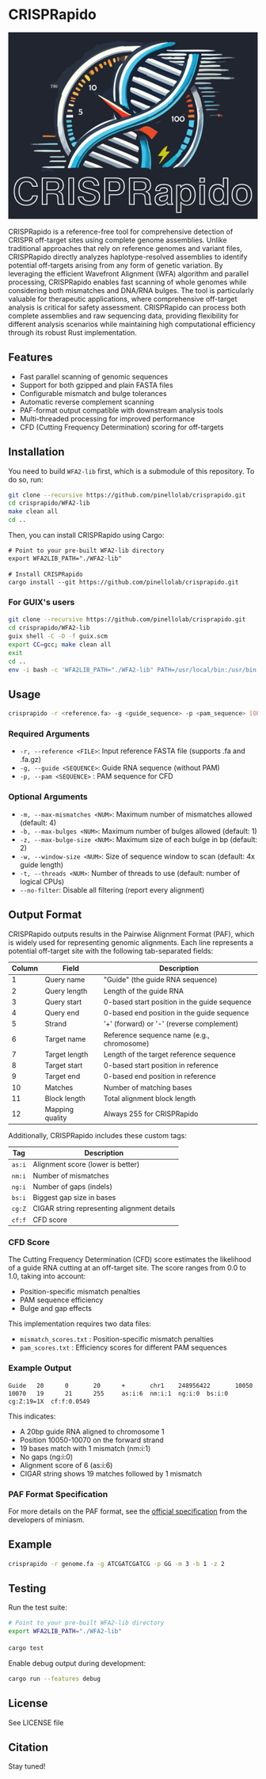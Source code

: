 # CRISPRapido

![CRISPRapido Logo](crisprapido.png)


CRISPRapido is a reference-free tool for comprehensive detection of CRISPR off-target sites using complete genome assemblies. Unlike traditional approaches that rely on reference genomes and variant files, CRISPRapido directly analyzes haplotype-resolved assemblies to identify potential off-targets arising from any form of genetic variation. By leveraging the efficient Wavefront Alignment (WFA) algorithm and parallel processing, CRISPRapido enables fast scanning of whole genomes while considering both mismatches and DNA/RNA bulges. The tool is particularly valuable for therapeutic applications, where comprehensive off-target analysis is critical for safety assessment. CRISPRapido can process both complete assemblies and raw sequencing data, providing flexibility for different analysis scenarios while maintaining high computational efficiency through its robust Rust implementation.

## Features

- Fast parallel scanning of genomic sequences
- Support for both gzipped and plain FASTA files
- Configurable mismatch and bulge tolerances
- Automatic reverse complement scanning
- PAF-format output compatible with downstream analysis tools
- Multi-threaded processing for improved performance
- CFD (Cutting Frequency Determination) scoring for off-targets
## Installation

You need to build `WFA2-lib` first, which is a submodule of this repository. To do so, run:

```bash
git clone --recursive https://github.com/pinellolab/crisprapido.git
cd crisprapido/WFA2-lib
make clean all
cd ..
```

Then, you can install CRISPRapido using Cargo:

```shell
# Point to your pre-built WFA2-lib directory
export WFA2LIB_PATH="./WFA2-lib"

# Install CRISPRapido
cargo install --git https://github.com/pinellolab/crisprapido.git
```

### For GUIX's users

```bash
git clone --recursive https://github.com/pinellolab/crisprapido.git
cd crisprapido/WFA2-lib
guix shell -C -D -f guix.scm
export CC=gcc; make clean all
exit
cd ..
env -i bash -c 'WFA2LIB_PATH="./WFA2-lib" PATH=/usr/local/bin:/usr/bin:/bin ~/.cargo/bin/cargo install --path .'
```

## Usage

```bash
crisprapido -r <reference.fa> -g <guide_sequence> -p <pam_sequence> [OPTIONS]
```

### Required Arguments

- `-r, --reference <FILE>`: Input reference FASTA file (supports .fa and .fa.gz)
- `-g, --guide <SEQUENCE>`: Guide RNA sequence (without PAM)
- `-p, --pam <SEQUENCE>` : PAM sequence for CFD
### Optional Arguments

- `-m, --max-mismatches <NUM>`: Maximum number of mismatches allowed (default: 4)
- `-b, --max-bulges <NUM>`: Maximum number of bulges allowed (default: 1)
- `-z, --max-bulge-size <NUM>`: Maximum size of each bulge in bp (default: 2)
- `-w, --window-size <NUM>`: Size of sequence window to scan (default: 4x guide length)
- `-t, --threads <NUM>`: Number of threads to use (default: number of logical CPUs)
- `--no-filter`: Disable all filtering (report every alignment)

## Output Format

CRISPRapido outputs results in the Pairwise Alignment Format (PAF), which is widely used for representing genomic alignments. Each line represents a potential off-target site with the following tab-separated fields:

| Column | Field | Description |
|--------|-------|-------------|
| 1 | Query name | "Guide" (the guide RNA sequence) |
| 2 | Query length | Length of the guide RNA |
| 3 | Query start | 0-based start position in the guide sequence |
| 4 | Query end | 0-based end position in the guide sequence |
| 5 | Strand | '+' (forward) or '-' (reverse complement) |
| 6 | Target name | Reference sequence name (e.g., chromosome) |
| 7 | Target length | Length of the target reference sequence |
| 8 | Target start | 0-based start position in reference |
| 9 | Target end | 0-based end position in reference |
| 10 | Matches | Number of matching bases |
| 11 | Block length | Total alignment block length |
| 12 | Mapping quality | Always 255 for CRISPRapido |

Additionally, CRISPRapido includes these custom tags:

| Tag | Description |
|-----|-------------|
| `as:i` | Alignment score (lower is better) |
| `nm:i` | Number of mismatches |
| `ng:i` | Number of gaps (indels) |
| `bs:i` | Biggest gap size in bases |
| `cg:Z` | CIGAR string representing alignment details |
| `cf:f` | CFD score


### CFD Score

The Cutting Frequency Determination (CFD) score estimates the likelihood of a guide RNA cutting at an off-target site.
The score ranges from 0.0 to 1.0,  taking into account:

- Position-specific mismatch penalties
- PAM sequence efficiency
- Bulge and gap effects

This implementation requires two data files:

- `mismatch_scores.txt` : Position-specific mismatch penalties
- `pam_scores.txt` : Efficiency scores for different PAM sequences
### Example Output

```
Guide   20      0       20      +       chr1    248956422       10050   10070   19      21      255     as:i:6  nm:i:1  ng:i:0  bs:i:0  cg:Z:19=1X  cf:f:0.0549
```

This indicates:
- A 20bp guide RNA aligned to chromosome 1
- Position 10050-10070 on the forward strand
- 19 bases match with 1 mismatch (nm:i:1)
- No gaps (ng:i:0)
- Alignment score of 6 (as:i:6)
- CIGAR string shows 19 matches followed by 1 mismatch

### PAF Format Specification

For more details on the PAF format, see the [official specification](https://github.com/lh3/miniasm/blob/master/PAF.md) from the developers of miniasm.

## Example

```bash
crisprapido -r genome.fa -g ATCGATCGATCG -p GG -m 3 -b 1 -z 2
```

## Testing

Run the test suite:

```bash
# Point to your pre-built WFA2-lib directory
export WFA2LIB_PATH="./WFA2-lib"

cargo test
```

Enable debug output during development:

```bash
cargo run --features debug
```

## License

See LICENSE file

## Citation

Stay tuned!

